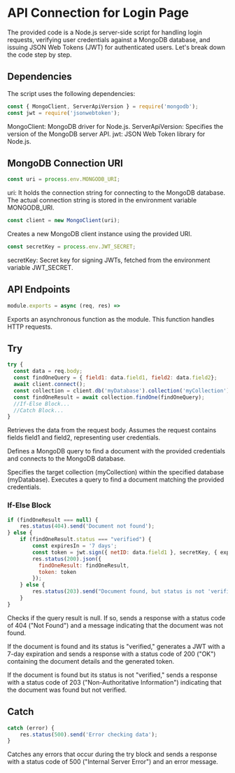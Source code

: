 # API Connection for Login Page
The provided code is a Node.js server-side script for handling login requests, verifying user credentials against a MongoDB database, and issuing JSON Web Tokens (JWT) for authenticated users. Let's break down the code step by step.

## Dependencies

The script uses the following dependencies:
```javascript
const { MongoClient, ServerApiVersion } = require('mongodb');
const jwt = require('jsonwebtoken');
```
MongoClient: MongoDB driver for Node.js.
ServerApiVersion: Specifies the version of the MongoDB server API.
jwt: JSON Web Token library for Node.js.

## MongoDB Connection URI

```javascript
const uri = process.env.MONGODB_URI;
```
uri: It holds the connection string for connecting to the MongoDB database. The actual connection string is stored in the environment variable MONGODB_URI.

```javascript
const client = new MongoClient(uri);
```
Creates a new MongoDB client instance using the provided URI.

```javascript
const secretKey = process.env.JWT_SECRET;
```
secretKey: Secret key for signing JWTs, fetched from the environment variable JWT_SECRET.

## API Endpoints
```javascript
module.exports = async (req, res) =>
```
Exports an asynchronous function as the module. This function handles HTTP requests.

## Try
```javascript
try {
  const data = req.body;
  const findOneQuery = { field1: data.field1, field2: data.field2};
  await client.connect();
  const collection = client.db('myDatabase').collection('myCollection');
  const findOneResult = await collection.findOne(findOneQuery);
  //If-Else Block...
  //Catch Block...
}
```

Retrieves the data from the request body. Assumes the request contains fields field1 and field2, representing user credentials.

Defines a MongoDB query to find a document with the provided credentials and connects to the MongoDB database.

Specifies the target collection (myCollection) within the specified database (myDatabase). Executes a query to find a document matching the provided credentials.

### If-Else Block
```javascript
if (findOneResult === null) {
    res.status(404).send('Document not found');
} else {
    if (findOneResult.status === "verified") {
        const expiresIn = '7 days';
        const token = jwt.sign({ netID: data.field1 }, secretKey, { expiresIn });
        res.status(200).json({
          findOneResult: findOneResult,
          token: token
        });
    } else {
        res.status(203).send("Document found, but status is not 'verified'");
    }
}
```
Checks if the query result is null. If so, sends a response with a status code of 404 ("Not Found") and a message indicating that the document was not found.

If the document is found and its status is "verified," generates a JWT with a 7-day expiration and sends a response with a status code of 200 ("OK") containing the document details and the generated token.

If the document is found but its status is not "verified," sends a response with a status code of 203 ("Non-Authoritative Information") indicating that the document was found but not verified.

## Catch

```javascript
catch (error) {
    res.status(500).send('Error checking data');
}
```
Catches any errors that occur during the try block and sends a response with a status code of 500 ("Internal Server Error") and an error message.
